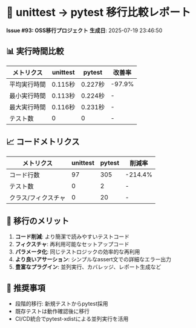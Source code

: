 # 🔄 unittest → pytest 移行比較レポート
**Issue #93: OSS移行プロジェクト**
**生成日**: 2025-07-19 23:46:50

## 📊 実行時間比較

| メトリクス | unittest | pytest | 改善率 |
|------------|----------|---------|--------|
| 平均実行時間 | 0.115秒 | 0.227秒 | -97.9% |
| 最小実行時間 | 0.113秒 | 0.224秒 | - |
| 最大実行時間 | 0.116秒 | 0.231秒 | - |
| テスト数 | 0 | 0 | - |

## 📈 コードメトリクス

| メトリクス | unittest | pytest | 削減率 |
|------------|----------|---------|--------|
| コード行数 | 97 | 305 | -214.4% |
| テスト数 | 0 | 2 | - |
| クラス/フィクスチャ | 0 | 20 | - |

## 🎯 移行のメリット

1. **コード削減**: より簡潔で読みやすいテストコード
2. **フィクスチャ**: 再利用可能なセットアップコード
3. **パラメータ化**: 同じテストロジックの効率的な再利用
4. **より良いアサーション**: シンプルなassert文での詳細なエラー出力
5. **豊富なプラグイン**: 並列実行、カバレッジ、レポート生成など

## 📝 推奨事項

- 段階的移行: 新規テストからpytest採用
- 既存テストは動作確認後に移行
- CI/CD統合でpytest-xdistによる並列実行を活用
